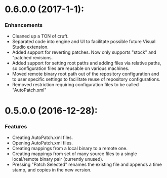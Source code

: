 # 0.6.0.0 (2017-1-1):

### Enhancements
* Cleaned up a TON of cruft.
* Separated code into engine and UI to facilitate possible future Visual Studio extension.
* Added support for reverting patches. Now only supports "stock" and "patched revisions.
* Added support for setting root paths and adding files via relative paths, so configuration files are reusable on various machines.
* Moved remote binary root path out of the repository configuration and to user specific settings to facilitate reuse of repository configurations.
* Removed restriction requiring configuration files to be called "AutoPatch.xml"

# 0.5.0.0 (2016-12-28):

### Features
* Creating AutoPatch.xml files.
* Opening AutoPatch.xml files.
* Creating mappings from a local binary to a remote one.
* Creating mappings from set of many source files to a single local/remote binary pair (currently unused).
* Pressing "Patch Selected" renames the existing file and appends a time stamp, and copies in the new version.